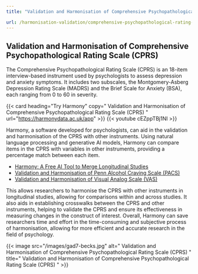 ```yaml
---
title: "Validation and Harmonisation of Comprehensive Psychopathological Rating Scale (CPRS)"

url: /harmonisation-validation/comprehensive-psychopathological-rating-scale-cprs
---
```


## Validation and Harmonisation of Comprehensive Psychopathological Rating Scale (CPRS)

The Comprehensive Psychopathological Rating Scale (CPRS) is an 18-item interview-based instrument used by psychologists to assess depression and anxiety symptoms. It includes two subscales, the Montgomery-Asberg Depression Rating Scale (MADRS) and the Brief Scale for Anxiety (BSA), each ranging from 0 to 60 in severity.

{{< card heading="Try Harmony" copy=" Validation and Harmonisation of Comprehensive Psychopathological Rating Scale (CPRS) " url="https://harmonydata.ac.uk/app" >}}
{{< youtube cEZppTBj1NI >}}

Harmony, a software developed for psychologists, can aid in the validation and harmonisation of the CPRS with other instruments. Using natural language processing and generative AI models, Harmony can compare items in the CPRS with variables in other instruments, providing a percentage match between each item.

* [Harmony: A Free AI Tool to Merge Longitudinal Studies](/item-harmonisation/harmony-a-free-ai-tool-to-merge-longitudinal-studies)
* [Validation and Harmonisation of Penn Alcohol Craving Scale (PACS)](/harmonisation-validation/penn-alcohol-craving-scale-pacs)
* [Validation and Harmonisation of Visual Analog Scale (VAS)](/harmonisation-validation/visual-analog-scale-vas)

This allows researchers to harmonise the CPRS with other instruments in longitudinal studies, allowing for comparisons within and across studies. It also aids in establishing crosswalks between the CPRS and other instruments, helping to validate the CPRS and ensure its effectiveness in measuring changes in the construct of interest. Overall, Harmony can save researchers time and effort in the time-consuming and subjective process of harmonisation, allowing for more efficient and accurate research in the field of psychology.


{{< image src="/images/gad7-becks.jpg" alt=" Validation and Harmonisation of Comprehensive Psychopathological Rating Scale (CPRS) " title=" Validation and Harmonisation of Comprehensive Psychopathological Rating Scale (CPRS) " >}}







